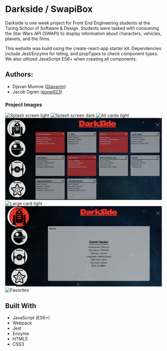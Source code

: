 # Darkside / SwapiBox 

Darkside is one week project for Front End Engineering students at the Turing School of Software & Design. Students were tasked with consuming the Star Wars API (SWAPI) to display information about characters, vehicles, planets, and the films. 

This website was build using the create-react-app starter kit. Dependencies include Jest/Enzyme for teting, and propTypes to check component types. We also utilized JavaScript ES6+ when creating all components. 


## Authors:
* Djavan Munroe ([Djavanm](https://github.com/djavanm))
* Jacob Ogren ([eoneill23](https://github.com/jogren))

### Project Images
![Splash screen light](./public/lightTheme1.png)
![Splash screen dark ](./public/darkTheme1.png)
![All cards light](./public/lightTheme2.png)
![All cards dark](./public/darkTheme2.png)
![Large card light](./public/lightTheme3.png)
![Large card dark](./public/darkTheme3.png)
![Favorites](./public/lightTheme5.png)


## Built With
- JavaScript (ES6+)
- Webpack
- Jest
- Enzyme
- HTML5
- CSS3
